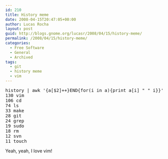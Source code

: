```yaml
---
id: 210
title: History meme
date: 2008-04-15T20:47:05+00:00
author: Lucas Rocha
layout: post
guid: http://blogs.gnome.org/lucasr/2008/04/15/history-meme/
permalink: /2008/04/15/history-meme/
categories:
  - Free Software
  - General
  - Archived
tags:
  - git
  - history meme
  - vim
---
```

<pre>history | awk '{a[$2]++}END{for(i in a){print a[i] " " i}}' | sort -rn | head
130 vim
106 cd
74 ls
33 make
28 git
24 grep
19 sudo
18 rm
12 svn
11 touch</pre>

Yeah, yeah, I love vim!
